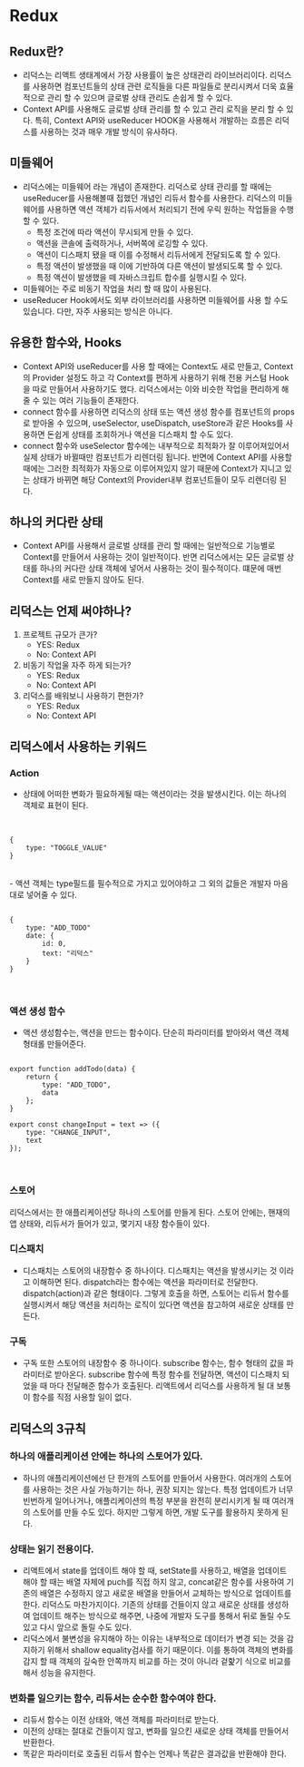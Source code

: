# Redux

## Redux란?

- 리덕스는 리액트 생태계에서 가장 사용률이 높은 상태관리 라이브러리이다. 리덕스를 사용하면 컴포넌트들의 상태 관련 로직들을 다른 파일들로 분리시켜서 더욱 효율적으로 관리 할 수 있으며 글로벌 상태 관리도 손쉽게 할 수 있다.
- Context API를 사용해도 글로벌 상태 관리를 할 수 있고 관리 로직을 분리 할 수 있다. 특히, Context API와 useReducer HOOK을 사용해서 개발하는 흐름은 리덕스를 사용하는 것과 매우 개발 방식이 유사하다.

## 미들웨어

- 리덕스에는 미들웨어 라는 개념이 존재한다. 리덕스로 상태 관리를 할 때에는 useReducer를 사용해볼때 접했던 개념인 리듀서 함수를 사용한다. 리덕스의 미들웨어를 사용하면 액션 객체가 리듀서에서 처리되기 전에 우릭 원하는 작업들을 수행할 수 있다.
    + 특정 조건에 따라 액션이 무시되게 만들 수 있다.
    + 액션을 콘솔에 출력하거나, 서버쪽에 로깅할 수 있다.
    + 액션이 디스패치 됐을 때 이를 수정해서 리듀서에게 전달되도록 할 수 있다.
    + 특정 액션이 발생했을 때 이에 기반하여 다른 액션이 발생되도록 할 수 있다.
    + 특정 액션이 발생했을 떼 자바스크립트 합수를 실행시킬 수 있다.
- 미들웨어는 주로 비동기 작업을 처리 할 때 많이 사용된다.
- useReducer Hook에서도 외부 라이브러리를 사용하면 미들웨어를 사용 할 수도 있습니다. 다만, 자주 사용되는 방식은 아니다.

## 유용한 함수와, Hooks

- Context API와 useReducer를 사용 할 때에는 Context도 새로 만들고, Context의 Provider 설정도 하고 각 Context를 편하게 사용하기 위해 전용 커스텀 Hook을 따로 만들어서 사용하기도 했다. 리덕스에서는 이와 비슷한 작업을 편리하게 해줄 수 있는 여러 기능들이 존재한다. 
- connect 함수를 사용하면 리덕스의 상태 또는 액션 생성 함수를 컴포넌트의 props로 받아올 수 있으며, useSelector, useDispatch, useStore과 같은 Hooks를 사용하면 돈쉽게 상태를 조회하거나 액션을 디스패치 할 수도 있다.
- connect 함수와 useSelector 함수에는 내부적으로 최적화가 잘 이루어져있어서 실제 상태가 바뀔때만 컴포넌트가 리렌더링 됩니다. 반면에 Context API를 사용할 때에는 그러한 최적화가 자동으로 이루어져있지 않기 때문에 Context가 지니고 있는 상태가 바뀌면 해당 Context의 Provider내부 컴포넌트들이 모두 리렌더링 된다.

## 하나의 커다란 상태

- Context API를 사용해서 글로벌 상태를 관리 할 때에는 일반적으로 기능별로 Context를 만들어서 사용하는 것이 일반적이다. 반면 리덕스에서는 모든 글로벌 상태를 하나의 커다란 상태 객체에 넣어서 사용하는 것이 필수적이다. 떄문에 매번 Context를 새로 만들지 않아도 된다.

## 리덕스는 언제 써야하나?

1. 프로젝트 규모가 큰가?
    +   YES: Redux
    +   No: Context API
2. 비동기 작업울 자주 하게 되는가?
    +   YES: Redux
    +   No: Context API
3. 리덕스를 배워보니 사용하기 편한가?
    +   YES: Redux
    +   No: Context API

## 리덕스에서 사용하는 키워드

### Action

- 상태에 어떠한 변화가 필요하게될 때는 액션이라는 것을 발생시킨다. 이는 하나의 객체로 표현이 된다.
</br>

```
{
    type: "TOGGLE_VALUE"
}

```
</br>
- 액션 객체는 type필드를 필수적으로 가지고 있어야하고 그 외의 값들은 개발자 마음대로 넣어줄 수 있다.
</br>

```

{
    type: "ADD_TODO"
    date: {
        id: 0,
        text: "리덕스"
    }
}

```
</br>

### 액션 생성 함수

- 액션 생성함수는, 액션을 만드는 함수이다. 단순히 파라미터를 받아와서 액션 객체 형태롤 만들어준다.

```

export function addTodo(data) {
    return {
        type: "ADD_TODO",
        data
    };
}

export const changeInput = text => ({
    type: "CHANGE_INPUT",
    text
});

```

</br>

### 스토어 

리덕스에서는 한 애플리케이션당 하나의 스토어를 만들게 된다. 스토어 안에는, 핸재의 앱 상태와, 리듀서가 들어가 있고, 몇기지 내장 함수들이 있다.

### 디스패치

- 디스패치는 스토어의 내장함수 중 하나이다. 디스패치는 액션을 발생시키는 것 이라고 이해하면 된다. dispatch라는 함수에는 액션을 파라미터로 전달한다. dispatch(action)과 같은 형태이다. 그렇게 호출을 하면, 스토어는 리듀서 함수를 실행시켜서 해당 액션을 처리하는 로직이 있다면 액션을 참고하여 새로운 상태를 만든다.

### 구독

- 구독 또한 스토어의 내장함수 중 하나이다. subscribe 함수는, 함수 형태의 값을 파라미터로 받아온다. subscribe 함수에 특정 함수를 전달하면, 액션이 디스패치 되었을 때 마다 전달해준 함수가 호출된다. 리액트에서 리덕스를 사용하게 될 대 보통 이 함수를 직점 사용할 일이 없다. 

## 리덕스의 3규칙

### 하나의 애플리케이션 안에는 하나의 스토어가 있다.

- 하나의 애플리케이션에선 단 한개의 스토어를 만들어서 사용한다. 여러개의 스토어를 사용하는 것은 사실 가능하기는 하나, 권장 되지는 않는다. 특정 업데이트가 너무 빈번하게 일어나거나, 애플리케이션의 특정 부분을 완전히 분리시키게 될 때 여러개의 스토어를 만들 수도 있다. 하지만 그렇게 하면, 개발 도구를 활용하지 못하게 된다.

### 상태는 읽기 전용이다.

- 리액트에서 state를 업데이트 해야 할 때, setState를 사용하고, 배열을 업데이트 해야 할 때는 배열 자체에 puch를 직접 하지 않고, concat같은 함수를 사용하여 기존의 배열은 수정하지 않고 새로운 배열을 만들어서 교체하는 방식으로 업데이트를 한다. 리덕스도 마찬가지이다. 기존의 상태를 건들이지 않고 새로운 상태를 생성하여 업데이트 해주는 방식으로 해주면, 나중에 개발자 도구를 통해서 뒤로 돌릴 수도 있고 다시 앞으로 돌릴 수도 있다.
- 리덕스에서 불변성을 유지해야 하는 이유는 내부적으로 데이터가 변경 되는 것을 감지하기 위해서 shallow equality검사를 하기 때문이다. 이를 통하여 객체의 변화를 감지 할 때 객체의 깊숙한 안쪽까지 비교를 하는 것이 아니라 겉핥기 식으로 비교를 해서 성능을 유지한다.

### 변화를 일으키는 함수, 리듀서는 순수한 함수여야 한다.

- 리듀서 함수는 이전 상태와, 액션 객체를 파라미터로 받는다.
- 이전의 상태는 절대로 건들이지 않고, 변화를 일으킨 새로운 상태 객체를 만들어서 반환한다.
- 똑같은 파라미터로 호출된 리듀서 함수는 언제나 똑같은 결과값을 반환해야 한다.